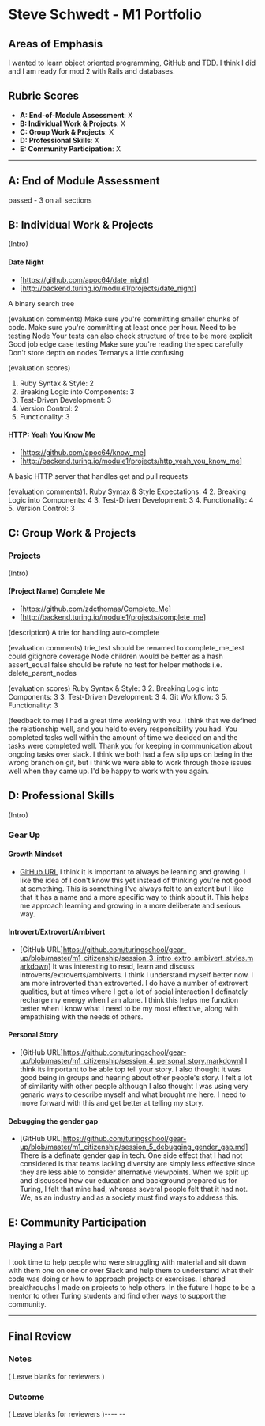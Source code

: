 # Steve Schwedt - M1 Portfolio

## Areas of Emphasis

I wanted to learn object oriented programming, GitHub and TDD. I think I did and I am ready for mod 2 with Rails and databases.

## Rubric Scores

* **A: End-of-Module Assessment**: X
* **B: Individual Work & Projects**: X
* **C: Group Work & Projects**: X
* **D: Professional Skills**: X
* **E: Community Participation**: X

-----------------------

## A: End of Module Assessment

passed - 3 on all sections

## B: Individual Work & Projects

(Intro)

#### Date Night

* [https://github.com/apoc64/date_night]
* [http://backend.turing.io/module1/projects/date_night]

A binary search tree

(evaluation comments)
Make sure you're committing smaller chunks of code. Make sure you're committing at least once per hour.
Need to be testing Node
Your tests can also check structure of tree to be more explicit
Good job edge case testing
Make sure you're reading the spec carefully
Don't store depth on nodes
Ternarys a little confusing

(evaluation scores)
1. Ruby Syntax & Style: 2
2. Breaking Logic into Components: 3
3. Test-Driven Development: 3
4. Version Control: 2
5. Functionality: 3

#### HTTP: Yeah You Know Me

* [https://github.com/apoc64/know_me]
* [http://backend.turing.io/module1/projects/http_yeah_you_know_me]

A basic HTTP server that handles get and pull requests

(evaluation comments)1. Ruby Syntax & Style
Expectations: 4
2. Breaking Logic into Components: 4
3. Test-Driven Development: 3
4. Functionality: 4
5. Version Control: 3

## C: Group Work & Projects

### Projects

(Intro)

#### (Project Name) Complete Me

* [https://github.com/zdcthomas/Complete_Me]
* [http://backend.turing.io/module1/projects/complete_me]

(description) A trie for handling auto-complete

(evaluation comments)
trie_test should be renamed to complete_me_test
could gitignore coverage
Node children would be better as a hash
assert_equal false should be refute
no test for helper methods i.e. delete_parent_nodes

(evaluation scores)
Ruby Syntax & Style: 3
2. Breaking Logic into Components: 3
3. Test-Driven Development: 3
4. Git Workflow: 3
5. Functionality: 3

(feedback to me)
I had a great time working with you. I think that we defined the relationship well, and you held to every responsibility you had. You completed tasks well within the amount of time we decided on and the tasks were completed well. Thank you for keeping in communication about ongoing tasks over slack. I think we both had a few slip ups on being in the wrong branch on git, but i think we were able to work through those issues well when they came up. I'd be happy to work with you again.

## D: Professional Skills
(Intro)

### Gear Up

#### Growth Mindset
* [GitHub URL](https://github.com/turingschool/gear-up/blob/master/m1_citizenship/session_1_growth_mindset.markdown)
I think it is important to always be learning and growing. I like the idea of I don't know this yet instead of thinking you're not good at something. This is something I've always felt to an extent but I like that it has a name and a more specific way to think about it. This helps me approach learning and growing in a more deliberate and serious way.

#### Introvert/Extrovert/Ambivert
* [GitHub URL]https://github.com/turingschool/gear-up/blob/master/m1_citizenship/session_3_intro_extro_ambivert_styles.markdown]
It was interesting to read, learn and discuss introverts/extroverts/ambiverts. I think I understand myself better now. I am more introverted than extroverted. I do have a number of extrovert qualities, but at times where I get a lot of social interaction I definately recharge my energy when I am alone. I think this helps me function better when I know what I need to be my most effective, along with empathising with the needs of others.

#### Personal Story
* [GitHub URL]https://github.com/turingschool/gear-up/blob/master/m1_citizenship/session_4_personal_story.markdown]
I think its important to be able top tell your story. I also thought it was good being in groups and hearing about other people's story. I felt a lot of similarity with other people although I also thought I was using very genaric ways to describe myself and what brought me here. I need to move forward with this and get better at telling my story.

#### Debugging the gender gap
* [GitHub URL]https://github.com/turingschool/gear-up/blob/master/m1_citizenship/session_5_debugging_gender_gap.md]
There is a definate gender gap in tech. One side effect that I had not considered is that teams lacking diversity are simply less effective since they are less able to consider alternative viewpoints. When we split up and discussed how our education and background prepared us for Turing, I felt that mine had, whereas several people felt that it had not. We, as an industry and as a society must find ways to address this. 

## E: Community Participation

### Playing a Part

I took time to help people who were struggling with material and sit down with them one on one or over Slack and help them to understand what their code was doing or how to approach projects or exercises. I shared breakthroughs I made on projects to help others. In the future I hope to be a mentor to other Turing students and find other ways to support the community. 

------------------


## Final Review

### Notes

( Leave blanks for reviewers )

### Outcome

( Leave blanks for reviewers )---- -- 
